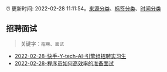 :alarm_clock: 更新时间: 2022-02-28 11:11:54。[来源分类](../README.md)、[标签分类](../TAGS.md)、[时间分类](../TIMELINE.md)

## 招聘面试


> 关键字：`招聘`、`面试`



- [2022-02-28-快手-Y-tech-AI-引擎组招聘实习生](https://www.v2ex.com/t/836939) 
- [2022-02-28-程序员如何高效率的准备面试](https://toutiao.io/k/00y73jn) 